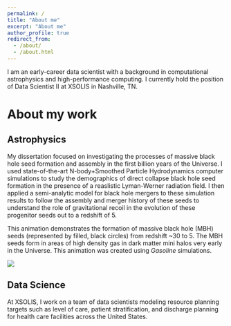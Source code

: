 ```yaml
---
permalink: /
title: "About me"
excerpt: "About me"
author_profile: true
redirect_from: 
  - /about/
  - /about.html
---
```


I am an early-career data scientist with a background in computational astrophysics and high-performance computing.  I currently hold the position of Data Scientist II at XSOLIS in Nashville, TN.

About my work
======

Astrophysics
------
My dissertation focused on investigating the processes of massive black hole seed formation and assembly in the first billion years of the Universe.  I used state-of-the-art N-body+Smoothed Particle Hydrodynamics computer simulations to study the demographics of direct collapse black hole seed formation in the presence of a reaslistic Lyman-Werner radiation field.  I then applied a semi-analytic model for black hole mergers to these simulation results to follow the assembly and merger history of these seeds to understand the role of gravitational recoil in the evolution of these progenitor seeds out to a redshift of 5.

This animation demonstrates the formation of massive black hole (MBH) seeds (represented by filled, black circles) from redshift ~30 to 5.  The MBH seeds form in areas of high density gas in dark matter mini halos very early in the Universe.  This animation was created using *Gasoline* simulations.

![](gasdensityBoxBHpos200kpc.gif)

Data Science
------
At XSOLIS, I work on a team of data scientists modeling resource planning targets such as level of care, patient stratification, and discharge planning for health care facilities across the United States.
